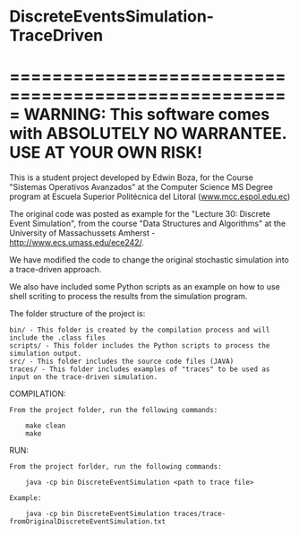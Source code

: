 # DiscreteEventsSimulation-TraceDriven

=====================================================
WARNING:
    This software comes with ABSOLUTELY NO WARRANTEE.
    USE AT YOUR OWN RISK!
=====================================================

This is a student project developed by Edwin Boza, for the Course "Sistemas Operativos Avanzados" at the 
Computer Science MS Degree program at Escuela Superior Politécnica del Litoral (www.mcc.espol.edu.ec)

The original code was posted as example for the "Lecture 30: Discrete Event Simulation",
from the course "Data Structures and Algorithms" at the University of Massachussets 
Amherst - http://www.ecs.umass.edu/ece242/.

We have modified the code to change the original stochastic simulation into a trace-driven
approach.  

We also have included some Python scripts as an example on how to use shell scriting to process
the results from the simulation program.

The folder structure of the project is:

	bin/ - This folder is created by the compilation process and will include the .class files
	scripts/ - This folder includes the Python scripts to process the simulation output.
	src/ - This folder includes the source code files (JAVA)
	traces/ - This folder includes examples of "traces" to be used as input on the trace-driven simulation.


COMPILATION:

	From the project folder, run the following commands:

		make clean
		make

RUN:

	From the project forlder, run the following commands:

		java -cp bin DiscreteEventSimulation <path to trace file>

	Example:

		java -cp bin DiscreteEventSimulation traces/trace-fromOriginalDiscreteEventSimulation.txt


